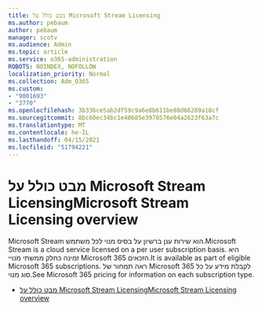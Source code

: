```yaml
---
title: מבט כולל על Microsoft Stream Licensing
ms.author: pebaum
author: pebaum
manager: scotv
ms.audience: Admin
ms.topic: article
ms.service: o365-administration
ROBOTS: NOINDEX, NOFOLLOW
localization_priority: Normal
ms.collection: Adm_O365
ms.custom:
- "9001693"
- "3770"
ms.openlocfilehash: 3b336ce5ab2df59c9a6e8b611be80d66289a18cf
ms.sourcegitcommit: 8bc60ec34bc1e40685e3976576e04a2623f63a7c
ms.translationtype: MT
ms.contentlocale: he-IL
ms.lasthandoff: 04/15/2021
ms.locfileid: "51794221"
---
```

# <a name="microsoft-stream-licensing-overview"></a><span data-ttu-id="150f6-102">מבט כולל על Microsoft Stream Licensing</span><span class="sxs-lookup"><span data-stu-id="150f6-102">Microsoft Stream Licensing overview</span></span>

<span data-ttu-id="150f6-103">Microsoft Stream הוא שירות ענן ברשיון על בסיס מנוי לכל משתמש.</span><span class="sxs-lookup"><span data-stu-id="150f6-103">Microsoft Stream is a cloud service licensed on a per user subscription basis.</span></span> <span data-ttu-id="150f6-104">היא זמינה כחלק ממשתי מנויי Microsoft 365 הזכאים.</span><span class="sxs-lookup"><span data-stu-id="150f6-104">It is available as part of eligible Microsoft 365 subscriptions.</span></span> <span data-ttu-id="150f6-105">ראה תמחור של Microsoft 365 לקבלת מידע על כל סוג מנוי.</span><span class="sxs-lookup"><span data-stu-id="150f6-105">See Microsoft 365 pricing for information on each subscription type.</span></span>

- [<span data-ttu-id="150f6-106">מבט כולל על Microsoft Stream Licensing</span><span class="sxs-lookup"><span data-stu-id="150f6-106">Microsoft Stream Licensing overview</span></span>](https://docs.microsoft.com/stream/license-overview)